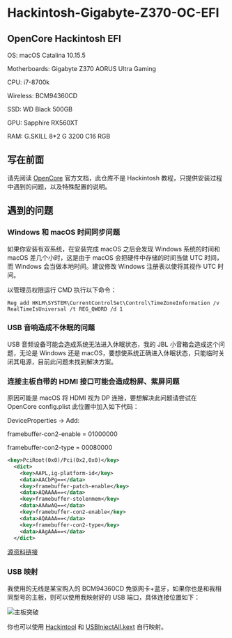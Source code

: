 # Hackintosh-Gigabyte-Z370-OC-EFI

## OpenCore Hackintosh EFI

OS: macOS Catalina 10.15.5

Motherboards: Gigabyte Z370 AORUS Ultra Gaming

CPU: i7-8700k

Wireless: BCM94360CD

SSD: WD Black 500GB

GPU: Sapphire RX560XT

RAM: G.SKILL 8\*2 G 3200 C16 RGB



## 写在前面

请先阅读 [OpenCore](https://dortania.github.io/OpenCore-Desktop-Guide/) 官方文档，此仓库不是 Hackintosh 教程，只提供安装过程中遇到的问题，以及特殊配置的说明。

## 遇到的问题

### Windows 和 macOS 时间同步问题

如果你安装有双系统，在安装完成 macOS 之后会发现 Windows 系统的时间和 macOS 差几个小时，这是由于 macOS 会把硬件中存储的时间当做 UTC 时间，而 Windows 会当做本地时间。建议修改 Windows 注册表以使将其视作 UTC 时间。

以管理员权限运行 CMD 执行以下命令：

```
Reg add HKLM\SYSTEM\CurrentControlSet\Control\TimeZoneInformation /v RealTimeIsUniversal /t REG_QWORD /d 1
```

### USB 音响造成不休眠的问题

USB 音频设备可能会造成系统无法进入休眠状态，我的 JBL 小音箱会造成这个问题，无论是 Windows 还是 macOS，要想使系统正确进入休眠状态，只能临时关闭其电源，目前此问题未找到解决方案。

### 连接主板自带的 HDMI 接口可能会造成粉屏、紫屏问题

原因可能是 macOS 将 HDMI 视为 DP 连接，要想解决此问题请尝试在 OpenCore config.plist 此位置中加入如下代码：

DeviceProperties -> Add:

framebuffer-con2-enable = 01000000

framebuffer-con2-type = 00080000

```xml
<key>PciRoot(0x0)/Pci(0x2,0x0)</key>
  <dict>
    <key>AAPL,ig-platform-id</key>
    <data>AACbPg==</data>
    <key>framebuffer-patch-enable</key>
    <data>AQAAAA==</data>
    <key>framebuffer-stolenmem</key>
    <data>AAAwAQ==</data>
    <key>framebuffer-con2-enable</key>
    <data>AQAAAA==</data>
    <key>framebuffer-con2-type</key>
    <data>AAgAAA==</data>
  </dict>
```
[源资料链接](https://www.elitemacx86.com/threads/fix-pink-screen-on-intel-hd-530-540-550-630-640-650-and-uhd-630-on-macos-sierra-and-later.434/)

### USB 映射

我使用的无线是某宝购入的 BCM94360CD 免驱网卡+蓝牙，如果你也是和我相同型号的主板，则可以使用我映射好的 USB 端口，具体连接位置如下：

![主板突破](https://raw.githubusercontent.com/shijianzhiwai/Hackintosh-Gigabyte-Z370-OC-EFI/master/assets/2018111315052465_src.png)

你也可以使用 [Hackintool](https://github.com/headkaze/Hackintool) 和 [USBInjectAll.kext](https://github.com/RehabMan/OS-X-USB-Inject-All) 自行映射。
